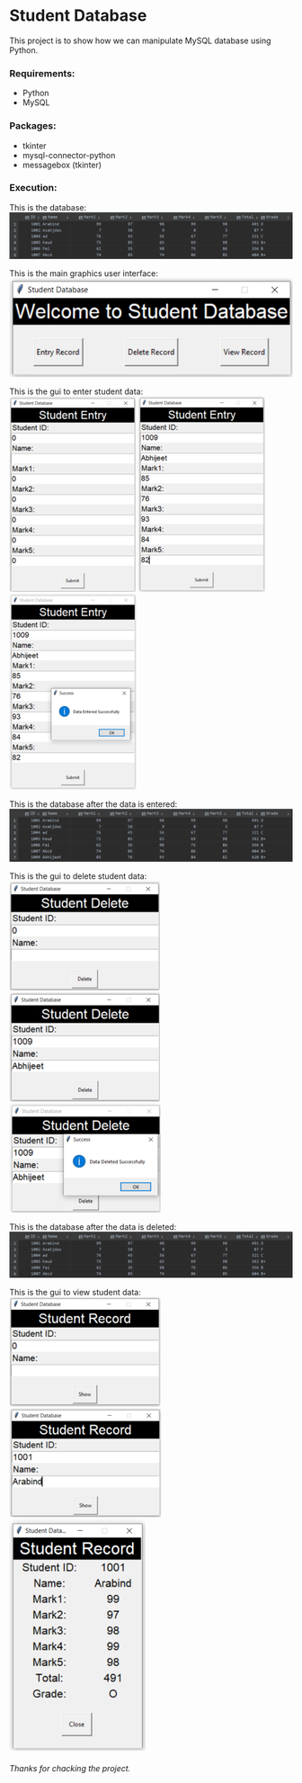 # Student Database
This project is to show how we can manipulate MySQL database using Python.

### Requirements:
* Python
* MySQL

### Packages:
* tkinter
* mysql-connector-python
* messagebox (tkinter)

### Execution:
This is the database:<br />
![Database](https://github.com/arabind-meher/student_database/blob/master/Screenshot/DB1.png)

This is the main graphics user interface:<br />
![Main](https://github.com/arabind-meher/student_database/blob/master/Screenshot/Main.png)

This is the gui to enter student data:<br />
![Entry](https://github.com/arabind-meher/student_database/blob/master/Screenshot/Entry.png)
![Entry](https://github.com/arabind-meher/student_database/blob/master/Screenshot/Entry2.png)
![Entry](https://github.com/arabind-meher/student_database/blob/master/Screenshot/Entry3.png)<br />

This is the database after the data is entered:<br />
![Database](https://github.com/arabind-meher/student_database/blob/master/Screenshot/DB2.png)

This is the gui to delete student data:<br />
![Delete](https://github.com/arabind-meher/student_database/blob/master/Screenshot/Delete.png)
![Delete](https://github.com/arabind-meher/student_database/blob/master/Screenshot/Delete2.png)
![Delete](https://github.com/arabind-meher/student_database/blob/master/Screenshot/Delete3.png)

This is the database after the data is deleted:<br />
![Database](https://github.com/arabind-meher/student_database/blob/master/Screenshot/DB1.png)

This is the gui to view student data:<br />
![View](https://github.com/arabind-meher/student_database/blob/master/Screenshot/View.png)
![View](https://github.com/arabind-meher/student_database/blob/master/Screenshot/View2.png)<br />
![View](https://github.com/arabind-meher/student_database/blob/master/Screenshot/View3.png)<br />

###### Thanks for chacking the project.
